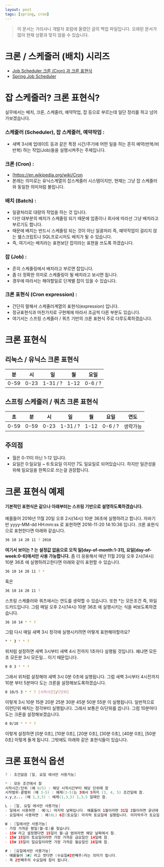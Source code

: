 ```yaml
---
layout: post
tags: [spring, cron]
---
```


> 이 문서는 가리사니 개발자 포럼에 올렸던 글의 백업 파일입니다.
오래된 문서가 많아 현재 상황과 맞지 않을 수 있습니다.


# 크론 / 스케줄러 (배치) 시리즈
- [Job Scheduler 크론 (Cron) 과 크론 표현식](/2016/11/20/%EB%B0%B1%EC%97%85-%EA%B0%80%EB%A6%AC%EC%82%AC%EB%8B%88-Job-Scheduler-%ED%81%AC%EB%A1%A0-(Cron)-%EA%B3%BC-%ED%81%AC%EB%A1%A0-%ED%91%9C%ED%98%84%EC%8B%9D.html)
- [Spring Job Scheduler](/2016/11/20/%EB%B0%B1%EC%97%85-%EA%B0%80%EB%A6%AC%EC%82%AC%EB%8B%88-Spring-Job-Scheduler.html)

# 잡 스케줄러? 크론 표현식?
실무에서는 배치, 크론, 스케줄러, 예약작업, 잡 등으로 부르는데 일단 정리를 하고 넘어가보겠습니다.
### 스케줄러 (Scheduler), 잡 스케줄러, 예약작업 :
- 새벽 3시에 업데이트 등과 같은 특정 시간/주기에 어떤 일을 하는 흔히 예약(반복/비반복) 하는 작업(Job)들을 실행시켜주는 주체입니다.
### 크론 (Cron) :
- [https://en.wikipedia.org/wiki/Cron
- 본래는 의미로는 유닉스계열의 잡스케줄러 시스템이지만,  현재는 그냥 잡 스케줄러와 동일한 의미처럼 불립니다.
### 배치 (Batch) :
- 일괄처리로 대량의 작업을 하는 것 입니다.
- 다만 대부분의 배치가 스케줄링 되기 때문에 업종이나 회사에 따라선 그냥 배치라고 부르기도 합니다.
- 때문에 배치는 반드시 스케줄링 되는 것이 아닌 일괄처리 즉, 예약작업이 걸리지 않는 쉘스크립트나 SQL프로시저도 배치가 될 수 있습니다.
- 즉, 여기서는 배치라는 표현보단 잡이라는 표현을 쓰도록 하겠습니다.
### 잡 (Job) :
- 흔히 스케줄링에서 배치라고 부르면 잡입니다.
- 좀 더 정확한 의미로 스케줄링이 될 배치라고 보시면 됩니다.
- 경우에 따라서는 해야할일로 단계별 잡이 있을 수 있습니다.
### 크론 표현식 (Cron expression) :
- 간단히 말해서 스케줄러계열의 표현식(expression) 입니다.
- 정규표현식과 마찬가지로 구현체에 따라서 조금씩 다른 부분도 있습니다.
- 여기서는 스프링 스케줄러 / 쿼츠 기반의 크론 표현식 주로 다루도록하겠습니다.


# 크론 표현식
## 리눅스 / 유닉스 크론 표현식
|분|시|일|월|요일|
|-|-|-|-|-|
|0-59|0-23|1-31 / ?|1-12|0-6 / ?|

## 스프링 스케줄러 / 쿼츠 크론 표현식
|초|분|시|일|월|요일|연도|
|-|-|-|-|-|-|-|
|0-59|0-59|0-23|1-31 / ?|1-12|0-6 / ?|생략가능|
## 주의점
- 월은 0-11이 아닌 1-12 입니다.
- 요일은 0:일요일 ~ 6:토요일 이지만 7도 일요일로 되어있습니다.
	하지만 일관성을 위해 일요일을 한쪽으로 쓰는걸 권장합니다.


# 크론 표현식 예제
#### 기본적인 표현식은 같으나 아래부터는 스프링 기반으로 설명하도록하겠습니다.
예를들어 2016년 11월 20일 오후 2시(14시) 10분 36초에 실행하려고 합니다.
자바기반 yyyy-MM-dd HH:mm:ss 로 표현하면 2016-11-20 14:10:36 입니다.
크론 표현식으로 표현한다면 아래와 같습니다.
``` bash
36 10 14 20 11 ? 2016
```
**여기서 보이는 ? 는 설정값 없음으로 오직 일[day-of-month:1-31], 요일[day-of-week:0-6]에서만 사용 가능합니다.**
좀 더 응용해서 매년 11월 20일 오후 2시(14시) 10분 36초 에 실행하려고한다면 아래와 같이 표현할 수 있습니다.
``` bash
36 10 14 20 11 ? *
```
혹은
``` bash
36 10 14 20 11 ?
```
스프링 스케줄러와 쿼츠에서는 연도를 생략할 수 있습니다.
또한 *는 모든조건 즉, 와일드카드입니다.
그럼 매일 오후 2시(14시) 10분 36초 에 실행시키는 식을 써보도록하겠습니다.
``` bash
36 10 14 * * ?
```
그럼 다시 매일 새벽 3시 정각에 실행시키려면 어떻게 표현해야할까요?
``` bash
* * 3 * * ?
```
위처럼 설정하면 새벽 3시부터 새벽 4시 전까지 1초마다 실행될 것입니다.
왜냐면 모든초 모든분 3시 모든일... 이기 때문입니다.
``` bash
0 0 3 * * ?
```
그래서 위처럼 설정해야 새벽 3시 0분 0초에 실행됩니다.
그럼 새벽 3시부터 4시전까지 10분 부터 5분마다 도는 크론을 설정해보도록하겠습니다.
``` bash
0 10/5 3 * * ? [시작시간]/[단위]
```
이렇게 3시 10분 15분 20분 25분 30분 45분 50분 55분 이 실행됩니다.
일반적으로 이런단위 배치는 정각부터 실행됩니다. 그래서 보통은 0/단위를 씁니다.
그럼 10분마다 도는 크론을 설정해보겠습니다.
``` bash
0 0/10 * * * ?
```
이렇게 설정하면 [0분 0초], [10분 0초], [20분 0초], [30분 0초], [40분 0초], [50분 0초] 이렇게 돌게 됩니다.
그밖에도 아래와 같은 표현식들이 있습니다.


# 크론 표현식 옵션
``` java
? : 조건없음 [일, 요일 에서만 사용가능]
```
``` java
* : 모든 조건에서 참
시작시간/단위 (예 0/5) : 해당 시작시간부터 해당 단위때 참
시작범위-끝범위 (예 3-5) : 예제(3-5)는 3에서 5까지 (3, 4, 5) 조건일때 참.
x,y,z... (예 1,3,5) : 예제(1,3,5) 1,3,5 일때만 참.
```
``` java
L : [일, 요일 에서만 사용가능]
- 일에서 사용하면 : 예(L) 마지막 날짜입니다. 예를들어 1월이라면 31일 2월이라면 윤년에 따라 28혹은 29일 4월이라면 30일에 참.
- 요일에서 사용하면 : 예(6L) 6은(토요일) 마지막 토요일에 실행됩니다. 마지막주가 토요일이 없다면 그전주 토요일에 참.
```
``` java
W : [일에서만 사용가능]
- 가장 가까운 평일(월~토)를 찾습니다.
- 15W 라고 설정했다면 15일이 월~금 범위라면 해당 날짜에서 참.
- 15W 15일이 토요일이라면 가장 가까운 금요일인 14일에 참.
- 15W 15일이 일요일이라면 가장 가까운 월요일인 16일에 참.
```
``` java
# : [요일에서만 사용가능]
- 예를들어 3#2 라고 썻다면 (수요일#2번째주)라는 의미가 됩니다.
- 즉 2번째주의 수요일에 참이 됩니다.
```
